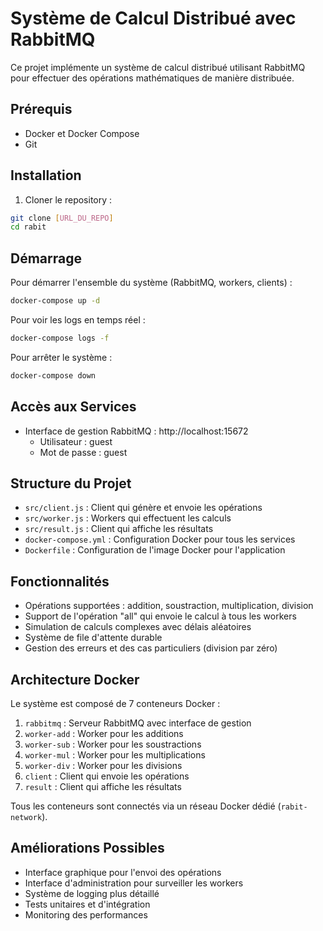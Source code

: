 # Système de Calcul Distribué avec RabbitMQ

Ce projet implémente un système de calcul distribué utilisant RabbitMQ pour effectuer des opérations mathématiques de manière distribuée.

## Prérequis

- Docker et Docker Compose
- Git

## Installation

1. Cloner le repository :

```bash
git clone [URL_DU_REPO]
cd rabit
```

## Démarrage

Pour démarrer l'ensemble du système (RabbitMQ, workers, clients) :

```bash
docker-compose up -d
```

Pour voir les logs en temps réel :

```bash
docker-compose logs -f
```

Pour arrêter le système :

```bash
docker-compose down
```

## Accès aux Services

- Interface de gestion RabbitMQ : http://localhost:15672
  - Utilisateur : guest
  - Mot de passe : guest

## Structure du Projet

- `src/client.js` : Client qui génère et envoie les opérations
- `src/worker.js` : Workers qui effectuent les calculs
- `src/result.js` : Client qui affiche les résultats
- `docker-compose.yml` : Configuration Docker pour tous les services
- `Dockerfile` : Configuration de l'image Docker pour l'application

## Fonctionnalités

- Opérations supportées : addition, soustraction, multiplication, division
- Support de l'opération "all" qui envoie le calcul à tous les workers
- Simulation de calculs complexes avec délais aléatoires
- Système de file d'attente durable
- Gestion des erreurs et des cas particuliers (division par zéro)

## Architecture Docker

Le système est composé de 7 conteneurs Docker :

1. `rabbitmq` : Serveur RabbitMQ avec interface de gestion
2. `worker-add` : Worker pour les additions
3. `worker-sub` : Worker pour les soustractions
4. `worker-mul` : Worker pour les multiplications
5. `worker-div` : Worker pour les divisions
6. `client` : Client qui envoie les opérations
7. `result` : Client qui affiche les résultats

Tous les conteneurs sont connectés via un réseau Docker dédié (`rabit-network`).

## Améliorations Possibles

- Interface graphique pour l'envoi des opérations
- Interface d'administration pour surveiller les workers
- Système de logging plus détaillé
- Tests unitaires et d'intégration
- Monitoring des performances
